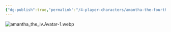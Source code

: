 ```yaml
---
{"dg-publish":true,"permalink":"/4-player-characters/amantha-the-fourth/"}
---
```


![amantha_the_iv.Avatar-1.webp](/img/user/Images/amantha_the_iv.Avatar-1.webp)